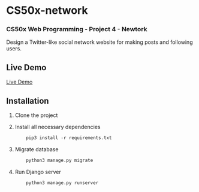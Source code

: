 # CS50x-network

### CS50x Web Programming - Project 4 - Newtork

Design a Twitter-like social network website for making posts and following users.

## Live Demo

[Live Demo](https://acampos-cs50x-network.herokuapp.com/)


## Installation

1. Clone the project

2. Install all necessary dependencies
    ```python
        pip3 install -r requirements.txt
    ```

3. Migrate database
    ```python
        python3 manage.py migrate
    ```

4. Run Django server
    ```python
        python3 manage.py runserver
    ```